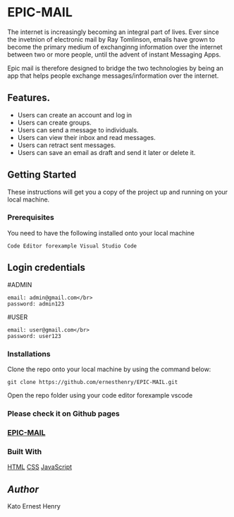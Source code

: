 # EPIC-MAIL
The internet is increasingly becoming an integral part of lives. Ever since the invetnion of electronic mail by Ray Tomlinson, emails have grown to become  the primary medium of exchanginng information over the internet between two or more people, until the advent of instant Messaging Apps.

Epic mail is therefore designed to bridge the two technologies by being an app that helps people exchange messages/information over the internet. 

## Features.

- Users can create an account and log in
- Users can create groups.
- Users can send a message to individuals.
- Users can view their inbox and read messages.
- Users can retract sent messages.
- Users can save an email as draft and send it later or delete it.


## Getting Started

These instructions will get you a copy of the project up and running on your local machine.

### Prerequisites

You need to have the following installed onto your local machine

```
Code Editor forexample Visual Studio Code

```

## Login credentials

#ADMIN
```
email: admin@gmail.com</br>
password: admin123
```
#USER
```
email: user@gmail.com</br>
password: user123

```


### Installations

Clone the repo onto your local machine by using the command below:

```
git clone https://github.com/ernesthenry/EPIC-MAIL.git

```

Open the repo folder using your code editor forexample vscode

### Please check it on Github pages

### [EPIC-MAIL](https://ernesthenry.github.io/EPIC-MAIL/)

### Built With
[HTML](https://www.w3schools.com/html/)
[CSS](https://www.w3schools.com/css/default.asp)
[JavaScript](https://www.w3schools.com/js/default.asp)



## _Author_

Kato Ernest Henry
